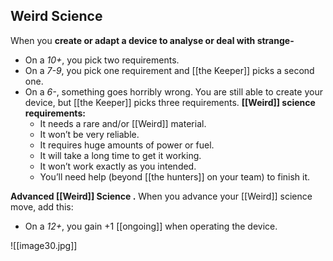 ## Weird Science

When you **create or adapt a device to analyse or deal with strange-**

- On a *10+*, you pick two requirements.
- On a *7-9*, you pick one requirement and [[the Keeper]] picks a second one.
- On a *6-*, something goes horribly wrong. You are still able to create your device, but [[the Keeper]] picks three requirements. **[[Weird]] science requirements:**
	-   It needs a rare and/or [[Weird]] material.
	-   It won’t be very reliable.
	-   It requires huge amounts of power or fuel.
	-   It will take a long time to get it working.
	-   It won’t work exactly as you intended.
	-   You’ll need help (beyond [[the hunters]] on your team) to finish it.

**Advanced [[Weird]] Science .** When you advance your [[Weird]] science move, add this:
-   On a *12+*, you gain +1 [[ongoing]] when operating the device.

![[image30.jpg]]